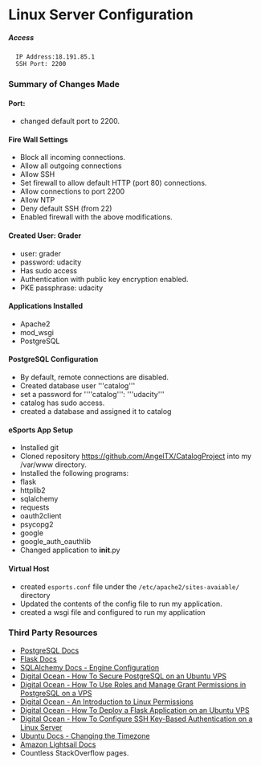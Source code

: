 # Linux Server Configuration

##### Access

  ```
    IP Address:18.191.85.1
    SSH Port: 2200
  ```

### Summary of Changes Made
#### Port:
* changed default port to 2200.

#### Fire Wall Settings

* Block all incoming connections.
* Allow all outgoing connections
* Allow SSH
* Set firewall to allow default HTTP (port 80) connections.
* Allow connections to port 2200
* Allow NTP
* Deny default SSH (from 22)
* Enabled firewall with the above modifications.

#### Created User: Grader

* user: grader
* password: udacity
* Has sudo access
* Authentication with public key encryption enabled.
* PKE passphrase: udacity

#### Applications Installed

* Apache2
* mod_wsgi
* PostgreSQL

#### PostgreSQL Configuration

* By default, remote connections are disabled.
* Created database user '''catalog'''
* set a password for ''''catalog''': '''udacity'''
* catalog has sudo access.
* created a database and assigned it to catalog

#### eSports App Setup
* Installed git
* Cloned repository https://github.com/AngelTX/CatalogProject into my /var/www directory.
* Installed the following programs:
* flask
* httplib2
* sqlalchemy
* requests
* oauth2client
* psycopg2
* google
* google_auth_oauthlib
* Changed application to __init__.py

#### Virtual Host

* created `esports.conf` file under the `/etc/apache2/sites-avaiable/` directory
* Updated the contents of the config file to run my application.
* created a wsgi file and configured to run my application

### Third Party Resources
* [PostgreSQL Docs](https://www.postgresql.org/docs/9.4/static/index.html)
* [Flask Docs](http://flask.pocoo.org/docs/0.12/deploying/mod_wsgi/#working-with-virtual-environments)
* [SQLAlchemy Docs - Engine Configuration](http://docs.sqlalchemy.org/en/latest/core/engines.html)
* [Digital Ocean - How To Secure PostgreSQL on an Ubuntu VPS](https://www.digitalocean.com/community/tutorials/how-to-secure-postgresql-on-an-ubuntu-vps#do-not-allow-remote-connections)
* [Digital Ocean - How To Use Roles and Manage Grant Permissions in PostgreSQL on a VPS](https://www.digitalocean.com/community/tutorials/how-to-use-roles-and-manage-grant-permissions-in-postgresql-on-a-vps--2#how-to-log-in-as-a-different-user-in-postgresql)
* [Digital Ocean - An Introduction to Linux Permissions](https://www.digitalocean.com/community/tutorials/an-introduction-to-linux-permissions)
* [Digital Ocean - How To Deploy a Flask Application on an Ubuntu VPS](https://www.digitalocean.com/community/tutorials/how-to-deploy-a-flask-application-on-an-ubuntu-vps)
* [Digital Ocean - How To Configure SSH Key-Based Authentication on a Linux Server](https://www.digitalocean.com/community/tutorials/how-to-configure-ssh-key-based-authentication-on-a-linux-server)
* [Ubuntu Docs - Changing the Timezone](https://help.ubuntu.com/community/UbuntuTime)
* [Amazon Lightsail Docs](https://aws.amazon.com/documentation/lightsail/)
* Countless StackOverflow pages.
